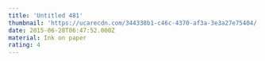 ```yaml
---
title: 'Untitled 481'
thumbnail: 'https://ucarecdn.com/344338b1-c46c-4370-af3a-3e3a27e75404/'
date: 2015-06-28T06:47:52.000Z
material: Ink on paper
rating: 4
---
```

